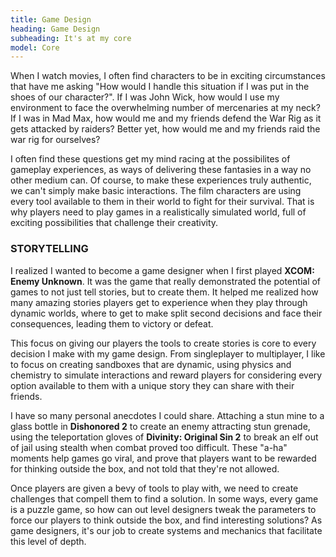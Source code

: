 ```yaml
---
title: Game Design
heading: Game Design
subheading: It's at my core
model: Core
---
```


When I watch movies, I often find characters to be in exciting circumstances that have me asking "How would I handle this situation if I was put in the shoes of our character?". If I was John Wick, how would I use my environment to face the overwhelming number of mercenaries at my neck? If I was in Mad Max, how would me and my friends defend the War Rig as it gets attacked by raiders? Better yet, how would me and my friends raid the war rig for ourselves?

I often find these questions get my mind racing at the possibilites of gameplay experiences, as ways of delivering these fantasies in a way no other medium can. Of course, to make these experiences truly authentic, we can't simply make basic interactions. The film characters are using every tool available to them in their world to fight for their survival. That is why players need to play games in a realistically simulated world, full of exciting possibilities that challenge their creativity.

### STORYTELLING

I realized I wanted to become a game designer when I first played **XCOM: Enemy Unknown**. It was the game that really demonstrated the potential of games to not just tell stories, but to create them. It helped me realized how many amazing stories players get to experience when they play through dynamic worlds, where to get to make split second decisions and face their consequences, leading them to victory or defeat. 

This focus on giving our players the tools to create stories is core to every decision I make with my game design. From singleplayer to multiplayer, I like to focus on creating sandboxes that are dynamic, using physics and chemistry to simulate interactions and reward players for considering every option available to them with a unique story they can share with their friends.

I have so many personal anecdotes I could share. Attaching a stun mine to a glass bottle in **Dishonored 2** to create an enemy attracting stun grenade, using the teleportation gloves of **Divinity: Original Sin 2** to break an elf out of jail using stealth when combat proved too difficult. These "a-ha" moments help games go viral, and prove that players want to be rewarded for thinking outside the box, and not told that they're not allowed.

Once players are given a bevy of tools to play with, we need to create challenges that compell them to find a solution. In some ways, every game is a puzzle game, so how can out level designers tweak the parameters to force our players to think outside the box, and find interesting solutions? As game designers, it's our job to create systems and mechanics that facilitate this level of depth.